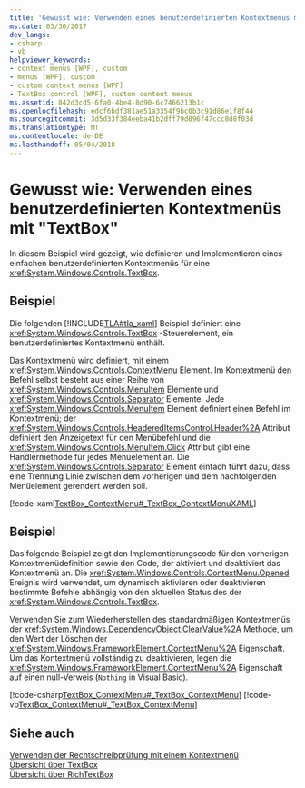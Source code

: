 ```yaml
---
title: 'Gewusst wie: Verwenden eines benutzerdefinierten Kontextmenüs mit "TextBox"'
ms.date: 03/30/2017
dev_langs:
- csharp
- vb
helpviewer_keywords:
- context menus [WPF], custom
- menus [WPF], custom
- custom context menus [WPF]
- TextBox control [WPF], custom content menus
ms.assetid: 842d3cd5-6fa0-4be4-8d90-6c7466213b1c
ms.openlocfilehash: edcf6bdf381ae51a3354f9bc0b3c91d86e1f8f44
ms.sourcegitcommit: 3d5d33f384eeba41b2dff79d096f47ccc8d8f03d
ms.translationtype: MT
ms.contentlocale: de-DE
ms.lasthandoff: 05/04/2018
---
```

# <a name="how-to-use-a-custom-context-menu-with-a-textbox"></a>Gewusst wie: Verwenden eines benutzerdefinierten Kontextmenüs mit "TextBox"
In diesem Beispiel wird gezeigt, wie definieren und Implementieren eines einfachen benutzerdefinierten Kontextmenüs für eine <xref:System.Windows.Controls.TextBox>.  
  
## <a name="example"></a>Beispiel  
 Die folgenden [!INCLUDE[TLA#tla_xaml](../../../../includes/tlasharptla-xaml-md.md)] Beispiel definiert eine <xref:System.Windows.Controls.TextBox> -Steuerelement, ein benutzerdefiniertes Kontextmenü enthält.  
  
 Das Kontextmenü wird definiert, mit einem <xref:System.Windows.Controls.ContextMenu> Element.  Im Kontextmenü den Befehl selbst besteht aus einer Reihe von <xref:System.Windows.Controls.MenuItem> Elemente und <xref:System.Windows.Controls.Separator> Elemente.  Jede <xref:System.Windows.Controls.MenuItem> Element definiert einen Befehl im Kontextmenü; der <xref:System.Windows.Controls.HeaderedItemsControl.Header%2A> Attribut definiert den Anzeigetext für den Menübefehl und die <xref:System.Windows.Controls.MenuItem.Click> Attribut gibt eine Handlermethode für jedes Menüelement an.  Die <xref:System.Windows.Controls.Separator> Element einfach führt dazu, dass eine Trennung Linie zwischen dem vorherigen und dem nachfolgenden Menüelement gerendert werden soll.  
  
 [!code-xaml[TextBox_ContextMenu#_TextBox_ContextMenuXAML](../../../../samples/snippets/csharp/VS_Snippets_Wpf/TextBox_ContextMenu/CSharp/Window1.xaml#_textbox_contextmenuxaml)]  
  
## <a name="example"></a>Beispiel  
 Das folgende Beispiel zeigt den Implementierungscode für den vorherigen Kontextmenüdefinition sowie den Code, der aktiviert und deaktiviert das Kontextmenü an.  Die <xref:System.Windows.Controls.ContextMenu.Opened> Ereignis wird verwendet, um dynamisch aktivieren oder deaktivieren bestimmte Befehle abhängig von den aktuellen Status des der <xref:System.Windows.Controls.TextBox>.  
  
 Verwenden Sie zum Wiederherstellen des standardmäßigen Kontextmenüs der <xref:System.Windows.DependencyObject.ClearValue%2A> Methode, um den Wert der Löschen der <xref:System.Windows.FrameworkElement.ContextMenu%2A> Eigenschaft.  Um das Kontextmenü vollständig zu deaktivieren, legen die <xref:System.Windows.FrameworkElement.ContextMenu%2A> Eigenschaft auf einen null-Verweis (`Nothing` in Visual Basic).  
  
 [!code-csharp[TextBox_ContextMenu#_TextBox_ContextMenu](../../../../samples/snippets/csharp/VS_Snippets_Wpf/TextBox_ContextMenu/CSharp/Window1.xaml.cs#_textbox_contextmenu)]
 [!code-vb[TextBox_ContextMenu#_TextBox_ContextMenu](../../../../samples/snippets/visualbasic/VS_Snippets_Wpf/TextBox_ContextMenu/VisualBasic/Window1.xaml.vb#_textbox_contextmenu)]  
  
## <a name="see-also"></a>Siehe auch  
 [Verwenden der Rechtschreibprüfung mit einem Kontextmenü](../../../../docs/framework/wpf/controls/how-to-use-spell-checking-with-a-context-menu.md)  
 [Übersicht über TextBox](../../../../docs/framework/wpf/controls/textbox-overview.md)  
 [Übersicht über RichTextBox](../../../../docs/framework/wpf/controls/richtextbox-overview.md)
